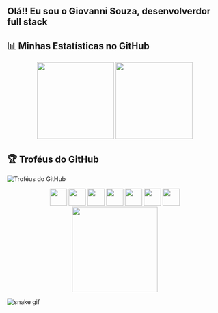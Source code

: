 ## Olá!! Eu sou o Giovanni Souza, desenvolverdor full stack

## 📊 Minhas Estatísticas no GitHub

<div align="center">
  <img height="180em" src="https://github-readme-stats.vercel.app/api?username=GiovanniDSouza&show_icons=true&theme=dracula"/>
  <img height="180em" src="https://github-readme-stats.vercel.app/api/top-langs/?username=GiovanniDSouza&layout=compact&theme=dracula"/>
</div>

## 🏆 Troféus do GitHub

![Troféus do GitHub](https://github-profile-trophy.vercel.app/?username=GiovanniDSouza&theme=radical)

<div align="center">
  <img src="https://cdn.jsdelivr.net/gh/devicons/devicon/icons/javascript/javascript-original.svg" width="40" height="40"/>
  <img src="https://cdn.jsdelivr.net/gh/devicons/devicon/icons/python/python-original.svg" width="40" height="40"/>
  <img src="https://cdn.jsdelivr.net/gh/devicons/devicon/icons/java/java-original.svg" width="40" height="40"/>
  <img src="https://cdn.jsdelivr.net/gh/devicons/devicon/icons/react/react-original.svg" width="40" height="40"/>
  <img src="https://cdn.jsdelivr.net/gh/devicons/devicon/icons/html5/html5-original.svg" width="40" height="40"/>
  <img src="https://cdn.jsdelivr.net/gh/devicons/devicon/icons/css3/css3-original.svg" width="40" height="40"/>
  <img src="https://cdn.jsdelivr.net/gh/devicons/devicon/icons/bootstrap/bootstrap-original.svg" width="40" height="40"/>
</div>

<div align="center">
  <img src="https://media.giphy.com/media/13HgwGsXF0aiGY/giphy.gif" width="200px">
</div>

![snake gif](https://github.com/GiovanniDSouza/GiovanniDSouza/blob/output/github-contribution-grid-snake.svg)

